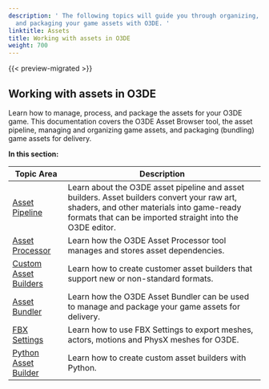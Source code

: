 ```yaml
---
description: ' The following topics will guide you through organizing, managing, processing,
  and packaging your game assets with O3DE. '
linktitle: Assets
title: Working with assets in O3DE
weight: 700
---
```


{{< preview-migrated >}}

## Working with assets in O3DE 

Learn how to manage, process, and package the assets for your O3DE game\. This documentation covers the O3DE Asset Browser tool, the asset pipeline, managing and organizing game assets, and packaging \(bundling\) game assets for delivery\.


**In this section:**

| Topic Area | Description |
| --- | --- |
| [Asset Pipeline](/docs/user-guide/assets/pipeline/) | Learn about the O3DE asset pipeline and asset builders\. Asset builders convert your raw art, shaders, and other materials into game\-ready formats that can be imported straight into the O3DE editor\. |
| [Asset Processor](/docs/user-guide/assets/pipeline/processor/) | Learn how the O3DE Asset Processor tool manages and stores asset dependencies\. |
| [Custom Asset Builders](/docs/user-guide/assets/pipeline/asset-system-programming/) | Learn how to create customer asset builders that support new or non\-standard formats\. |
| [Asset Bundler](/docs/user-guide/packaging/asset-bundler/) | Learn how the O3DE Asset Bundler can be used to manage and package your game assets for delivery\. |
| [FBX Settings](/docs/user-guide/assets/fbx-settings/) | Learn how to use FBX Settings to export meshes, actors, motions and PhysX meshes for O3DE\. |
| [Python Asset Builder](/docs/user-guide/assets/builder/) | Learn how to create custom asset builders with Python\. |
